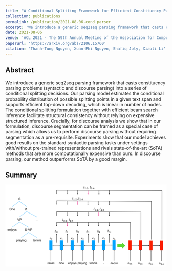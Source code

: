 ```yaml
---
title: "A Conditional Splitting Framework for Efficient Constituency Parsing"
collection: publications
permalink: /publication/2021-08-06-cond_parser
excerpt: 'We introduce a generic seq2seq parsing framework that casts constituency parsing problems (syntactic and discourse parsing) into a series of conditional splitting decisions. Our parsing model estimates the conditional probability distribution of possible splitting points in a given text span and supports efficient top-down decoding, which is linear in number of nodes. The conditional splitting formulation together with efficient beam search inference facilitate structural consistency without relying on expensive structured inference. Crucially, for discourse analysis we show that in our formulation, discourse segmentation can be framed as a special case of parsing which allows us to perform discourse parsing without requiring  segmentation as a pre-requisite. Experiments show that our model achieves good results on the standard syntactic parsing tasks under settings with/without pre-trained representations and rivals state-of-the-art (SoTA) methods that are more computationally expensive than ours. In discourse parsing, our method outperforms SoTA by a good margin.'
date: 2021-08-06
venue: 'ACL 2021 - The 59th Annual Meeting of the Association for Computational Linguistics'
paperurl: 'https://arxiv.org/abs/2106.15760'
citation: 'Thanh-Tung Nguyen, Xuan-Phi Nguyen, Shafiq Joty, Xiaoli Li'
---
```

<h2>Abstract</h2>
<p>We introduce a generic seq2seq parsing framework that casts constituency parsing problems (syntactic and discourse parsing) into a series of conditional splitting decisions. Our parsing model estimates the conditional probability distribution of possible splitting points in a given text span and supports efficient top-down decoding, which is linear in number of nodes. The conditional splitting formulation together with efficient beam search inference facilitate structural consistency without relying on expensive structured inference. Crucially, for discourse analysis we show that in our formulation, discourse segmentation can be framed as a special case of parsing which allows us to perform discourse parsing without requiring  segmentation as a pre-requisite. Experiments show that our model achieves good results on the standard syntactic parsing tasks under settings with/without pre-trained representations and rivals state-of-the-art (SoTA) methods that are more computationally expensive than ours. In discourse parsing, our method outperforms SoTA by a good margin.
</p>

<h2>Summary</h2>
<img src='/images/publications/cond_parser.png'>

